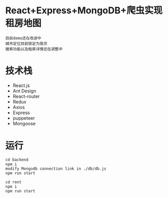 # React+Express+MongoDB+爬虫实现租房地图
    目前demo还在改进中
    城市定位目前锁定为南京
    搜索功能以及租房详情还在调整中
# 技术栈
* React.js
* Ant Design
* React-router
* Redux
* Axios
* Express
* puppeteer
* Mongoose
    
# 运行
    cd backend 
    npm i
    modify Mongodb connection link in ./db/db.js
    npm run start 
    
    cd rent
    npm i
    npm run start
